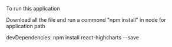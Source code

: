 To run this application

Download all the file and run a commond "npm install" in node for application path

devDependencies: npm install react-highcharts --save
 